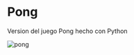 # Pong
Version del juego Pong hecho con Python

![pong](https://user-images.githubusercontent.com/34132948/152906397-346807db-865b-4428-a261-7ac56631a2a3.png)
